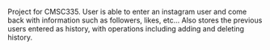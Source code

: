 Project for CMSC335.
User is able to enter an instagram user and come back with information such as followers, likes, etc...
Also stores the previous users entered as history, with operations including adding and deleting history.
